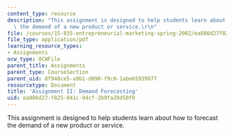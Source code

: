 ```yaml
---
content_type: resource
description: "This assignment is designed to help students learn about how to forecast\
  \ the demand of a new product or service.\r\n"
file: /courses/15-835-entrepreneurial-marketing-spring-2002/ea886d27f825041c94cf2b9fa20d50f9_assignment2.pdf
file_type: application/pdf
learning_resource_types:
- Assignments
ocw_type: OCWFile
parent_title: Assignments
parent_type: CourseSection
parent_uid: 8f948ce5-a9b1-d090-f9c0-1abe65939877
resourcetype: Document
title: 'Assignment II: Demand Forecasting'
uid: ea886d27-f825-041c-94cf-2b9fa20d50f9
---
```

This assignment is designed to help students learn about how to forecast the demand of a new product or service.


